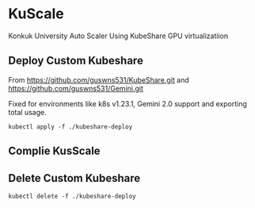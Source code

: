 # KuScale
Konkuk University Auto Scaler Using KubeShare GPU virtualizatiion 


## Deploy Custom Kubeshare 
From https://github.com/guswns531/KubeShare.git and https://github.com/guswns531/Gemini.git

Fixed for environments like k8s v1.23.1, Gemini 2.0 support and exporting total usage.
```
kubectl apply -f ./kubeshare-deploy
```

## Complie KusScale 


## Delete Custom Kubeshare
```
kubectl delete -f ./kubeshare-deploy
```